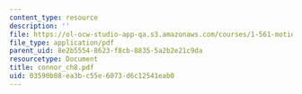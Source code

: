 ```yaml
---
content_type: resource
description: ''
file: https://ol-ocw-studio-app-qa.s3.amazonaws.com/courses/1-561-motion-based-design-fall-2003/03590b08ea3bc55e6073d6c12541eab0_connor_ch8.pdf
file_type: application/pdf
parent_uid: 8e2b5554-8623-f8cb-8835-5a2b2e21c9da
resourcetype: Document
title: connor_ch8.pdf
uid: 03590b08-ea3b-c55e-6073-d6c12541eab0
---
```

